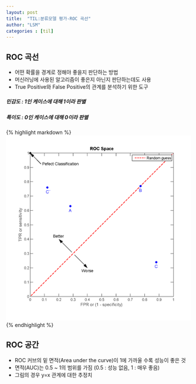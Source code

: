 ```yaml
---
layout: post
title:  "TIL:분류모델 평가-ROC 곡선"
author: "LSM"
categories : [til]
---
```

## ROC 곡선
- 어떤 확률을 경계로 정해야 좋을지 판단하는 방법
- 머신러닝에 사용된 알고리즘이 좋은지 아닌지 판단하는데도 사용
- True Positive와 False Positive의 관계를 분석하기 위한 도구


##### 민감도 : 1인 케이스에 대해 1이라 판별
##### 특이도 : 0인 케이스에 대해 0이라 판별

{% highlight markdown %}
![ROC Curve](https://raw.githubusercontent.com/songmilee/songmilee.github.io/master/img/roc_curve.png "ROC Curve")
{% endhighlight %}

## ROC 공간
- ROC 커브의 밑 면적(Area under the curve)이 1에 가까울 수록 성능이 좋은 것
- 면적(AUC)는 0.5 ~ 1의 범위를 가짐 (0.5 : 성능 없음, 1 : 매우 좋음)
- 그림의 경우 y=x 관계에 대한 추정치
